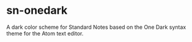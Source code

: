 # sn-onedark
A dark color scheme for Standard Notes based on the One Dark syntax theme for the Atom text editor.
